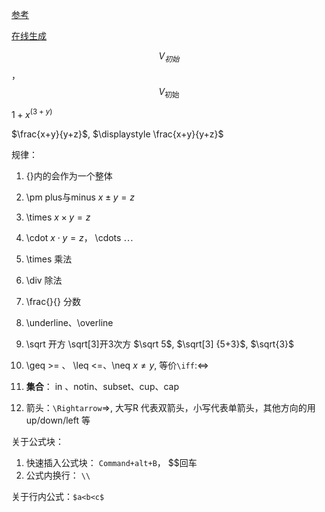 [参考](https://mp.weixin.qq.com/s/dkzslZrJBTFSMs8y_R0b1g)

[在线生成](https://latex.codecogs.com/eqneditor/editor.php)



$$V_{初始}$$， $$V_{\mbox{初始}}$$

${1+x}^{(3+y)}$

$\frac{x+y}{y+z}$,  $\displaystyle \frac{x+y}{y+z}$



规律： 

1. {}内的会作为一个整体
2. \pm  plus与minus   $x \pm y =z$
3. \times    $x \times y=z$
4. \cdot    $x \cdot y=z$，  \cdots    $\cdots$
5. \times 乘法
6. \div   除法
7. \frac{}{}  分数
8. \underline、\overline
9. \sqrt 开方  \sqrt[3]开3次方 $\sqrt 5$, $\sqrt[3] {5+3}$, $\sqrt{3}$
10. \geq >= 、 \leq <=、\neq  $x \neq y$,  等价`\iff`:$\iff$
11. **集合**： in 、notin、subset、cup、cap

12. 箭头：`\Rightarrow`$\Rightarrow$, 大写R 代表双箭头，小写代表单箭头，其他方向的用up/down/left 等

关于公式块：

1. 快速插入公式块： `Command+alt+B`，    $$回车
2. 公式内换行： `\\`

关于行内公式：`$a<b<c$`
